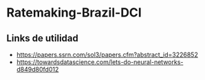 # Ratemaking-Brazil-DCI

## Links de utilidad 

- https://papers.ssrn.com/sol3/papers.cfm?abstract_id=3226852
- https://towardsdatascience.com/lets-do-neural-networks-d849d80fd012
  
